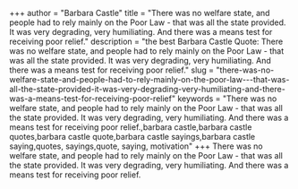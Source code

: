 +++
author = "Barbara Castle"
title = "There was no welfare state, and people had to rely mainly on the Poor Law - that was all the state provided. It was very degrading, very humiliating. And there was a means test for receiving poor relief."
description = "the best Barbara Castle Quote: There was no welfare state, and people had to rely mainly on the Poor Law - that was all the state provided. It was very degrading, very humiliating. And there was a means test for receiving poor relief."
slug = "there-was-no-welfare-state-and-people-had-to-rely-mainly-on-the-poor-law---that-was-all-the-state-provided-it-was-very-degrading-very-humiliating-and-there-was-a-means-test-for-receiving-poor-relief"
keywords = "There was no welfare state, and people had to rely mainly on the Poor Law - that was all the state provided. It was very degrading, very humiliating. And there was a means test for receiving poor relief.,barbara castle,barbara castle quotes,barbara castle quote,barbara castle sayings,barbara castle saying,quotes, sayings,quote, saying, motivation"
+++
There was no welfare state, and people had to rely mainly on the Poor Law - that was all the state provided. It was very degrading, very humiliating. And there was a means test for receiving poor relief.
